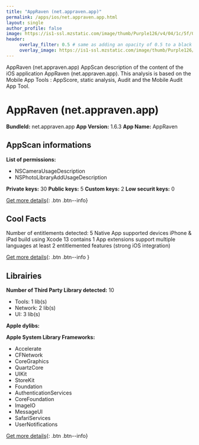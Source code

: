 ```yaml
---
title: "AppRaven (net.appraven.app)"
permalink: /apps/ios/net.appraven.app.html
layout: single
author_profile: false
image: https://is1-ssl.mzstatic.com/image/thumb/Purple126/v4/04/1c/5f/041c5f69-57cd-2f9b-cdec-565698547a1f/AppIcon-0-0-1x_U007emarketing-0-7-0-0-sRGB-0-85-220.png/512x512bb.jpg
header: 
     overlay_filter: 0.5 # same as adding an opacity of 0.5 to a black background
     overlay_image: https://is1-ssl.mzstatic.com/image/thumb/Purple126/v4/04/1c/5f/041c5f69-57cd-2f9b-cdec-565698547a1f/AppIcon-0-0-1x_U007emarketing-0-7-0-0-sRGB-0-85-220.png/512x512bb.jpg
---
```

AppRaven (net.appraven.app) AppScan description of the content of the iOS application AppRaven (net.appraven.app). This analysis is based on the Mobile App Tools : AppScore, static analysis, Audit and the Mobile Audit App Tool.

# AppRaven (net.appraven.app)

**BundleId:** net.appraven.app
**App Version:** 1.6.3
**App Name:** AppRaven


## AppScan informations 

**List of permissions:** 
- NSCameraUsageDescription
- NSPhotoLibraryAddUsageDescription
  
  
**Private keys:** 30
**Public keys:** 5
**Custom keys:** 2
**Low securit keys:** 0
  
[Get more details](/pricing.html){: .btn .btn--info}

## Cool Facts

Number of entitlements detected: 5
Native App
supported devices iPhone & iPad
build using Xcode 13
contains 1 App extensions
support multiple languages
at least 2 entitlemented features (strong iOS integration)
  
[Get more details](/pricing.html){: .btn .btn--info }

## Librairies 
**Number of Third Party Library detected:** 10
- Tools: 1 lib(s)
- Network: 2 lib(s)
- UI: 3 lib(s)


**Apple dylibs:**


**Apple System Library Frameworks:**
- Accelerate
- CFNetwork
- CoreGraphics
- QuartzCore
- UIKit
- StoreKit
- Foundation
- AuthenticationServices
- CoreFoundation
- ImageIO
- MessageUI
- SafariServices
- UserNotifications


  
[Get more details](/pricing.html){: .btn .btn--info}

